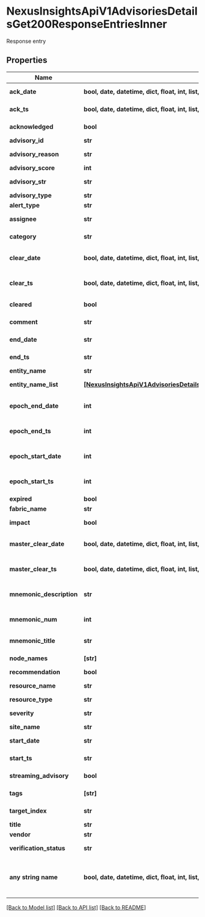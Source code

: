 # NexusInsightsApiV1AdvisoriesDetailsGet200ResponseEntriesInner

Response entry

## Properties
Name | Type | Description | Notes
------------ | ------------- | ------------- | -------------
**ack_date** | **bool, date, datetime, dict, float, int, list, str, none_type** | Acknowledged timestamp | [optional] 
**ack_ts** | **bool, date, datetime, dict, float, int, list, str, none_type** | Acknowledged timestamp | [optional] 
**acknowledged** | **bool** | Acknowledged status | [optional] 
**advisory_id** | **str** | Advisory ID | [optional] 
**advisory_reason** | **str** | Reason of advisory | [optional] 
**advisory_score** | **int** | Advisory score | [optional] 
**advisory_str** | **str** | Advisory message | [optional] 
**advisory_type** | **str** | Type of advisory | [optional] 
**alert_type** | **str** | Type of alert | [optional] 
**assignee** | **str** | User assigned to the advisory | [optional] 
**category** | **str** | Category of advisory | [optional] 
**clear_date** | **bool, date, datetime, dict, float, int, list, str, none_type** | Timestamp at which advisory was cleared | [optional] 
**clear_ts** | **bool, date, datetime, dict, float, int, list, str, none_type** | Timestamp at which advisory was cleared | [optional] 
**cleared** | **bool** | Cleared or uncleared status | [optional] 
**comment** | **str** | Comment for the advisory | [optional] 
**end_date** | **str** | End timestamp of advisory | [optional] 
**end_ts** | **str** | End timestamp of advisory | [optional] 
**entity_name** | **str** | Entity name | [optional] 
**entity_name_list** | [**[NexusInsightsApiV1AdvisoriesDetailsGet200ResponseEntriesInnerEntityNameListInner]**](NexusInsightsApiV1AdvisoriesDetailsGet200ResponseEntriesInnerEntityNameListInner.md) | List of entity names | [optional] 
**epoch_end_date** | **int** | End timestamp of fabric run time state | [optional] 
**epoch_end_ts** | **int** | End timestamp of fabric run time state | [optional] 
**epoch_start_date** | **int** | Start timestamp of fabric run time state | [optional] 
**epoch_start_ts** | **int** | Start timestamp of fabric run time state | [optional] 
**expired** | **bool** | Expired status | [optional] 
**fabric_name** | **str** | Name of the site | [optional] 
**impact** | **bool** | Impact of advisory | [optional] 
**master_clear_date** | **bool, date, datetime, dict, float, int, list, str, none_type** | Master clear timestamp of advisory | [optional] 
**master_clear_ts** | **bool, date, datetime, dict, float, int, list, str, none_type** | Master clear timestamp of advisory | [optional] 
**mnemonic_description** | **str** | Shorthand description of advisory | [optional] 
**mnemonic_num** | **int** | Shorthand numeric code of advisory | [optional] 
**mnemonic_title** | **str** | Shorthand title of advisory | [optional] 
**node_names** | **[str]** | List of node names | [optional] 
**recommendation** | **bool** | Recommendation | [optional] 
**resource_name** | **str** | Name of resource | [optional] 
**resource_type** | **str** | Type of resource | [optional] 
**severity** | **str** | Severity of advisory | [optional] 
**site_name** | **str** | Name of the site | [optional] 
**start_date** | **str** | Start timestamp of advisory | [optional] 
**start_ts** | **str** | Start timestamp of advisory | [optional] 
**streaming_advisory** | **bool** | Streaming advisory status | [optional] 
**tags** | **[str]** | List of advisory tags | [optional] 
**target_index** | **str** | ES index of advisory | [optional] 
**title** | **str** | Title of advisory | [optional] 
**vendor** | **str** | Vendor | [optional] 
**verification_status** | **str** | Verification status | [optional] 
**any string name** | **bool, date, datetime, dict, float, int, list, str, none_type** | any string name can be used but the value must be the correct type | [optional]

[[Back to Model list]](../README.md#documentation-for-models) [[Back to API list]](../README.md#documentation-for-api-endpoints) [[Back to README]](../README.md)



